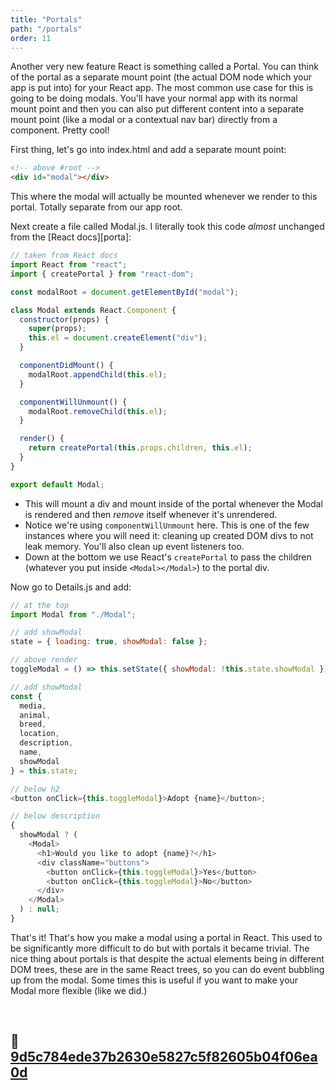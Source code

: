 ```yaml
---
title: "Portals"
path: "/portals"
order: 11
---
```


Another very new feature React is something called a Portal. You can think of the portal as a separate mount point (the actual DOM node which your app is put into) for your React app. The most common use case for this is going to be doing modals. You'll have your normal app with its normal mount point and then you can also put different content into a separate mount point (like a modal or a contextual nav bar) directly from a component. Pretty cool!

First thing, let's go into index.html and add a separate mount point:

```html
<!-- above #root -->
<div id="modal"></div>
```

This where the modal will actually be mounted whenever we render to this portal. Totally separate from our app root.

Next create a file called Modal.js. I literally took this code _almost_ unchanged from the [React docs][porta]:

```javascript
// taken from React docs
import React from "react";
import { createPortal } from "react-dom";

const modalRoot = document.getElementById("modal");

class Modal extends React.Component {
  constructor(props) {
    super(props);
    this.el = document.createElement("div");
  }

  componentDidMount() {
    modalRoot.appendChild(this.el);
  }

  componentWillUnmount() {
    modalRoot.removeChild(this.el);
  }

  render() {
    return createPortal(this.props.children, this.el);
  }
}

export default Modal;
```

* This will mount a div and mount inside of the portal whenever the Modal is rendered and then _remove_ itself whenever it's unrendered.
* Notice we're using `componentWillUnmount` here. This is one of the few instances where you will need it: cleaning up created DOM divs to not leak memory. You'll also clean up event listeners too.
* Down at the bottom we use React's `createPortal` to pass the children (whatever you put inside `<Modal></Modal>`) to the portal div.

Now go to Details.js and add:

```javascript
// at the top
import Modal from "./Modal";

// add showModal
state = { loading: true, showModal: false };

// above render
toggleModal = () => this.setState({ showModal: !this.state.showModal });

// add showModal
const {
  media,
  animal,
  breed,
  location,
  description,
  name,
  showModal
} = this.state;

// below h2
<button onClick={this.toggleModal}>Adopt {name}</button>;

// below description
{
  showModal ? (
    <Modal>
      <h1>Would you like to adopt {name}?</h1>
      <div className="buttons">
        <button onClick={this.toggleModal}>Yes</button>
        <button onClick={this.toggleModal}>No</button>
      </div>
    </Modal>
  ) : null;
}
```

That's it! That's how you make a modal using a portal in React. This used to be significantly more difficult to do but with portals it became trivial. The nice thing about portals is that despite the actual elements being in different DOM trees, these are in the same React trees, so you can do event bubbling up from the modal. Some times this is useful if you want to make your Modal more flexible (like we did.)

&nbsp;

## 🌳 [9d5c784ede37b2630e5827c5f82605b04f06ea0d](https://github.com/btholt/complete-intro-to-react-v4/commit/9d5c784ede37b2630e5827c5f82605b04f06ea0d)

&nbsp;

[portal]: https://reactjs.org/docs/portals.html
